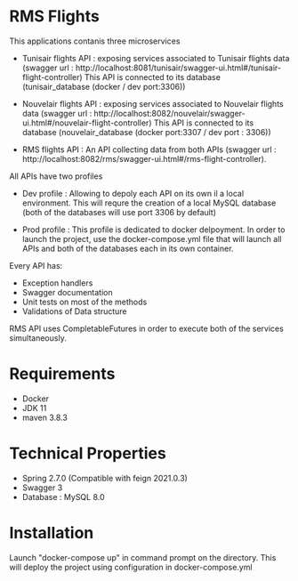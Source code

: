 # RMS Flights

This applications contanis three microservices
- Tunisair flights API : exposing services associated to Tunisair flights data (swagger url : http://localhost:8081/tunisair/swagger-ui.html#/tunisair-flight-controller)
    This API is connected to its database (tunisair_database (docker / dev port:3306))


- Nouvelair flights API : exposing services associated to Nouvelair flights data (swagger url : http://localhost:8082/nouvelair/swagger-ui.html#/nouvelair-flight-controller)
  This API is connected to its database (nouvelair_database (docker port:3307 / dev port : 3306))

  
- RMS flights API : An API collecting data from both APIs (swagger url : http://localhost:8082/rms/swagger-ui.html#/rms-flight-controller).

All APIs have two profiles

- Dev profile : Allowing to depoly each API on its own il a local environment.
This will requre the creation of a local MySQL database (both of the databases will use port 3306 by default)

- Prod profile : This profile is dedicated to docker delpoyment.
In order to launch the project, use the docker-compose.yml file that will launch all APIs and both of the databases each in its own container.

Every API has:
- Exception handlers
- Swagger documentation
- Unit tests on most of the methods
- Validations of Data structure

RMS API uses CompletableFutures in order to execute both of the services simultaneously.

# Requirements
- Docker 
- JDK 11
- maven 3.8.3

# Technical Properties
- Spring 2.7.0 (Compatible with feign 2021.0.3)
- Swagger 3
- Database : MySQL 8.0

# Installation
Launch "docker-compose up" in command prompt on the directory. This will deploy the project using configuration in docker-compose.yml



